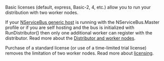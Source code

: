 <!--
title: "Licensing And Distributor"
tags: 
-->
Basic licenses (default, express, Basic-2, 4, etc.) allow you to run your distribution with two worker nodes.

<span style="font-size: 14.399999618530273px;">If your
</span>[NServiceBus generic host](the-nservicebus-host)<span style="font-size: 14.399999618530273px;"> is running with the NServiceBus.Master profile or if you are self hosting and the bus is initialized with RunDistributor() then only one additional worker can register with the distributor. </span>Read more about the [Distributor and worker nodes](particular.net/articles/load-balancing-with-the-distributor).

Purchase of a standard license (or use of a time-limited trial license) removes the limitation of two worker nodes. Read more about
[licensing](particular.net/licensing).

